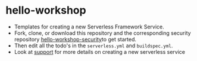 # hello-workshop
- Templates for creating a new Serverless Framework Service.
- Fork, clone, or download this repository and the corresponding security repository [hello-workshop-security](https://github.com/pariveda-serverless/hello-workshop-security)to get started.
- Then edit all the todo's in the `serverless.yml` and `buildspec.yml`.
- Look at [support](https://github.com/pariveda-serverless/support/tree/master/create-new-service) for more details on creating a new serverless service
